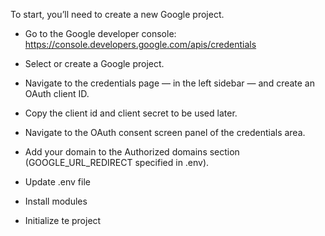 

To start, you’ll need to create a new Google project.

* Go to the Google developer console: https://console.developers.google.com/apis/credentials
* Select or create a Google project.
* Navigate to the credentials page — in the left sidebar — and create an OAuth client ID.
* Copy the client id and client secret to be used later.
* Navigate to the OAuth consent screen panel of the credentials area.
* Add your domain to the Authorized domains section (GOOGLE_URL_REDIRECT specified in .env).

* Update .env file

* Install modules

* Initialize te project